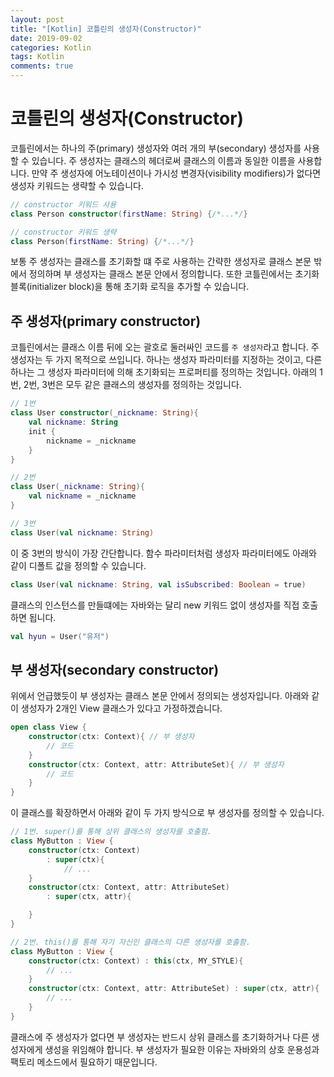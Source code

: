 ```yaml
---
layout: post
title: "[Kotlin] 코틀린의 생성자(Constructor)"
date: 2019-09-02
categories: Kotlin
tags: Kotlin
comments: true
---
```


<!-- # Kotlin의 클래스 종류와 계층
- [open/final/abstract 클래스](#open/final/abstract-클래스)
- [public/internal/protected/private 가시성 접근자](#public/internal/protected/private-가시성-접근자)
- [봉인된(sealed) 클래스](#봉인된(sealed)-클래스) -->

# 코틀린의 생성자(Constructor)

코틀린에서는 하나의 주(primary) 생성자와 여러 개의 부(secondary) 생성자를 사용할 수 있습니다. 주 생성자는 클래스의 헤더로써 클래스의 이름과 동일한 이름을 사용합니다. 만약 주 생성자에 어노테이션이나 가시성 변경자(visibility modifiers)가 없다면 생성자 키워드는 생략할 수 있습니다.

```kotlin
// constructor 키워드 사용
class Person constructor(firstName: String) {/*...*/}

// constructor 키워드 생략
class Person(firstName: String) {/*...*/}
```

보통 주 생성자는 클래스를 초기화할 떄 주로 사용하는 간략한 생성자로 클래스 본문 밖에서 정의하며 부 생성자는 클래스 본문 안에서 정의합니다. 또한 코틀린에서는 초기화 블록(initializer block)을 통해 초기화 로직을 추가할 수 있습니다. 

## 주 생성자(primary constructor)

코틀린에서는 클래스 이름 뒤에 오는 괄호로 둘러싸인 코드를 `주 생성자`라고 합니다. 주 생성자는 두 가지 목적으로 쓰입니다. 하나는 생성자 파라미터를 지정하는 것이고, 다른 하나는 그 생성자 파라미터에 의해 초기화되는 프로퍼티를 정의하는 것입니다.
아래의 1번, 2번, 3번은 모두 같은 클래스의 생성자를 정의하는 것입니다. 

```kotlin
// 1번
class User constructor(_nickname: String){
    val nickname: String
    init {
        nickname = _nickname
    }
}

// 2번
class User(_nickname: String){
    val nickname = _nickname
}

// 3번
class User(val nickname: String)
```

이 중 3번의 방식이 가장 간단합니다. 함수 파라미터처럼 생성자 파라미터에도 아래와 같이 디폴트 값을 정의할 수 있습니다.

```kotlin
class User(val nickname: String, val isSubscribed: Boolean = true)
```

클래스의 인스턴스를 만들떄에는 자바와는 달리 new 키워드 없이 생성자를 직접 호출하면 됩니다.

```kotlin
val hyun = User("유저")
```

## 부 생성자(secondary constructor)
위에서 언급했듯이 부 생성자는 클래스 본문 안에서 정의되는 생성자입니다. 아래와 같이 생성자가 2개인 View 클래스가 있다고 가정하겠습니다.

```kotlin
open class View {
    constructor(ctx: Context){ // 부 생성자
        // 코드
    }
    constructor(ctx: Context, attr: AttributeSet){ // 부 생성자
        // 코드
    }
}
```

이 클래스를 확장하면서 아래와 같이 두 가지 방식으로 부 생성자를 정의할 수 있습니다.

```kotlin
// 1번. super()를 통해 상위 클래스의 생성자를 호출함.
class MyButton : View {
    constructor(ctx: Context)
        : super(ctx){
            // ...
    }
    constructor(ctx: Context, attr: AttributeSet)
        : super(ctx, attr){

    }
}

// 2번. this()를 통해 자기 자신인 클래스의 다른 생성자를 호출함.
class MyButton : View {
    constructor(ctx: Context) : this(ctx, MY_STYLE){
        // ...
    }
    constructor(ctx: Context, attr: AttributeSet) : super(ctx, attr){
        // ...
    }
}
```

클래스에 주 생성자가 없다면 부 생성자는 반드시 상위 클래스를 초기화하거나 다른 생성자에게 생성을 위임해야 합니다. 부 생성자가 필요한 이유는 자바와의 상호 운용성과 팩토리 메소드에서 필요하기 때문입니다. 

